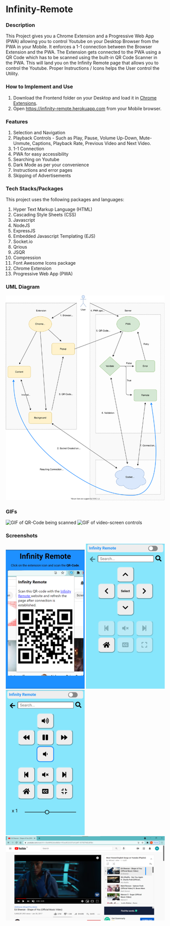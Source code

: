 # Infinity-Remote

### Description
This Project gives you a Chrome Extension and a Progressive Web App (PWA) allowing you to control Youtube on your Desktop Browser from the PWA in your Mobile. It enforces a 1-1 connection between the Browser Extension and the PWA. The Extension gets connected to the PWA using a QR Code which has to be scanned using the built-in QR Code Scanner in the PWA. This will land you on the Infinity Remote page that allows you to control the Youtube. Proper Instructions / Icons helps the User control the Utility.


### How to Implement and Use
1. Download the Frontend folder on your Desktop and load it in [Chrome Extensions](chrome://extensions).
2. Open https://infinity-remote.herokuapp.com from your Mobile browser.


### Features
1. Selection and  Navigation
2. Playback Controls - Such as Play, Pause, Volume Up-Down, Mute-Unmute, Captions, Playback Rate, Previous Video and Next Video.
3. 1-1 Connection
4. PWA for easy accessibility
5. Searching on Youtube
6. Dark Mode as per your convenience
7. Instructions and error pages
8. Skipping of Advertisements


### Tech Stacks/Packages
This project uses the following packages and languages:
1. Hyper Text Markup Language (HTML)
2. Cascading Style Sheets (CSS)
3. Javascript
4. NodeJS
5. ExpressJS
6. Embedded Javascript Templating (EJS)
7. Socket.io
8. Qrious
9. JSQR
10. Compression
11. Font Awesome Icons package
12. Chrome Extension
13. Progressive Web App (PWA)


### UML Diagram
![UML Diagram illustrating the design flow of the Project](https://github.com/AshishRajIITI/Misc-6-Infinity-Remote/blob/main/UML%20Diagram.svg)

### GIFs
![GIF of QR-Code being scanned](https://github.com/AshishRajIITI/Misc-6-Infinity-Remote/blob/713354ed326e67a0277a5cb54ab9416d368d21e8/GIF/QR-Scanner.gif)
![GIF of video-screen controls](
https://github.com/AshishRajIITI/Misc-6-Infinity-Remote/blob/713354ed326e67a0277a5cb54ab9416d368d21e8/GIF/Video-Screen.gif)

### Screenshots
<img src="https://github.com/AshishRajIITI/Misc-6-Infinity-Remote/blob/87a3027b7bccbb2c48e5cac2398111ba36df766c/Screenshots/QR-Scanner.png" width="250" alt="QR-Scanner">
<img src="https://github.com/AshishRajIITI/Misc-6-Infinity-Remote/blob/87a3027b7bccbb2c48e5cac2398111ba36df766c/Screenshots/Remote-Panels.png" width="250" alt="Remote-Navigation">
<img src="https://github.com/AshishRajIITI/Misc-6-Infinity-Remote/blob/87a3027b7bccbb2c48e5cac2398111ba36df766c/Screenshots/Remote-video-light.png" width="250" alt="Remote controlling Youtube Video">
<img src="https://github.com/AshishRajIITI/Misc-6-Infinity-Remote/blob/87a3027b7bccbb2c48e5cac2398111ba36df766c/Screenshots/Extension-Video.png" width="900" alt="Video being controlled by Remote">